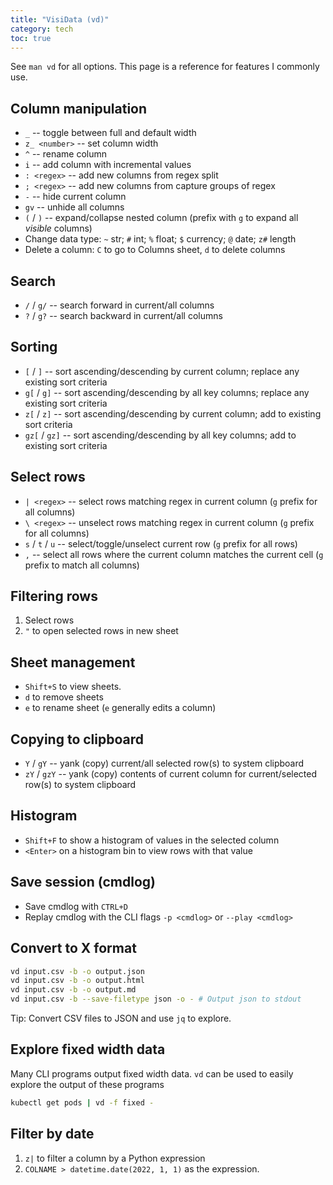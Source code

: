 ```yaml
---
title: "VisiData (vd)"
category: tech
toc: true
---
```


See `man vd` for all options. This page is a reference for features I commonly use.

## Column manipulation

- `_`           -- toggle between full and default width
- `z_ <number>` -- set column width
- `^`           -- rename column
- `i`           -- add column with incremental values
- `: <regex>`   -- add new columns from regex split
- `; <regex>`   -- add new columns from capture groups of regex
- `-`           -- hide current column
- `gv`          -- unhide all columns
- `(` / `)`     -- expand/collapse nested column (prefix with `g` to expand all _visible_ columns)
- Change data type: `~` str; `#` int; `%` float; `$` currency; `@` date; `z#` length
- Delete a column:  `C` to go to Columns sheet, `d` to delete columns

## Search

- `/` / `g/`    -- search forward in current/all columns
- `?` / `g?`    -- search backward in current/all columns

## Sorting

- `[` / `]`      -- sort ascending/descending by current column; replace any existing sort criteria
- `g[` / `g]`     -- sort ascending/descending by all key columns; replace any existing sort criteria
- `z[` / `z]`     -- sort ascending/descending by current column; add to existing sort criteria
- `gz[` / `gz]`    -- sort ascending/descending by all key columns; add to existing sort criteria

## Select rows

- `| <regex>`       -- select rows matching regex in current column (`g` prefix for all columns)
- `\ <regex>`       -- unselect rows matching regex in current column (`g` prefix for all columns)
- `s` / `t` / `u`   -- select/toggle/unselect current row (`g` prefix for all rows)
- `,`               -- select all rows where the current column matches the current cell (`g` prefix to match all columns)

## Filtering rows

1. Select rows
2. `"` to open selected rows in new sheet

## Sheet management

- `Shift+S` to view sheets.
- `d` to remove sheets
- `e` to rename sheet (`e` generally edits a column)

## Copying to clipboard

- `Y` / `gY`      -- yank (copy) current/all selected row(s) to system clipboard
- `zY` / `gzY`    -- yank (copy) contents of current column for current/selected row(s) to system clipboard

## Histogram

- `Shift+F` to show a histogram of values in the selected column
- `<Enter>` on a histogram bin to view rows with that value

## Save session (cmdlog)

- Save cmdlog with `CTRL+D`
- Replay cmdlog with the CLI flags `-p <cmdlog>` or `--play <cmdlog>`

## Convert to X format

```bash
vd input.csv -b -o output.json
vd input.csv -b -o output.html
vd input.csv -b -o output.md
vd input.csv -b --save-filetype json -o - # Output json to stdout
```

Tip: Convert CSV files to JSON and use `jq` to explore.

## Explore fixed width data

Many CLI programs output fixed width data. `vd` can be used to easily explore the output of these programs

```bash
kubectl get pods | vd -f fixed -
```

## Filter by date

1. `z|` to filter a column by a Python expression
2. `COLNAME > datetime.date(2022, 1, 1)` as the expression.
